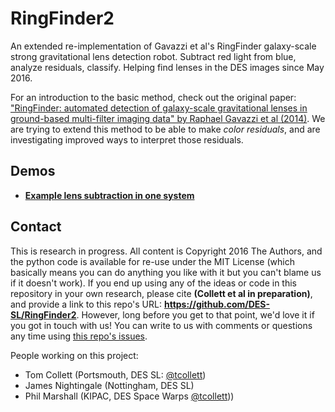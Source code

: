 # RingFinder2

An extended re-implementation of Gavazzi et al's RingFinder galaxy-scale strong gravitational lens detection robot. Subtract red light from blue, analyze residuals, classify. Helping find lenses in the DES images since May 2016.

For an introduction to the basic method, check out the original paper: ["RingFinder: automated detection of galaxy-scale gravitational lenses in ground-based multi-filter imaging data" by Raphael Gavazzi et al (2014)](http://arxiv.org/abs/1403.1041). We are trying to extend this method to be able to make *color residuals*, and are investigating improved ways to interpret those residuals.

## Demos

* **[Example lens subtraction in one system](https://github.com/DES-SL/RingFinder2/blob/master/Demo.ipynb)**

## Contact

This is research in progress. All content is Copyright 2016 The Authors, and the python code is available for re-use under the MIT License (which basically means you can do anything you like with it but you can't blame us if it doesn't work). If you end up using any of the ideas or code in this repository in your own research, please cite **(Collett et al in preparation)**, and provide a link to this repo's URL: **https://github.com/DES-SL/RingFinder2**. However, long before you get to that point, we'd love it if you got in touch with us! You can write to us with comments or questions any time using [this repo's issues](https://github.com/DES-SL/RingFinder2/issues).

People working on this project:

* Tom Collett (Portsmouth, DES SL: [@tcollett](https://github.com/DES-SL/RingFinder2/issues/new?body=@tcollett))
* James Nightingale (Nottingham, DES SL)
* Phil Marshall (KIPAC, DES Space Warps [@tcollett](https://github.com/DES-SL/RingFinder2/issues/new?body=@drphilmarshallt)))

